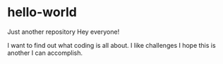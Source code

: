 # hello-world
Just another repository
Hey everyone!

I want to find out what coding is all about.
I like challenges I hope this is another I can accomplish.
